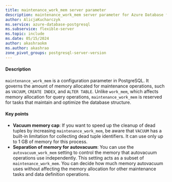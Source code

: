 ```yaml
---
title: maintenance_work_mem server parameter
description: maintenance_work_mem server parameter for Azure Database for PostgreSQL - Flexible Server.
author: AlicjaKucharczyk
ms.service: azure-database-postgresql
ms.subservice: flexible-server
ms.topic: include
ms.date: 05/15/2024
author: akashraokm
ms.author: akashrao
zone_pivot_groups: postgresql-server-version
---
```

#### Description

`maintenance_work_mem` is a configuration parameter in PostgreSQL. It governs the amount of memory allocated for maintenance operations, such as `VACUUM`, `CREATE INDEX`, and `ALTER TABLE`. Unlike `work_mem`, which affects memory allocation for query operations, `maintenance_work_mem` is reserved for tasks that maintain and optimize the database structure.

#### Key points

* **Vacuum memory cap**: If you want to speed up the cleanup of dead tuples by increasing `maintenance_work_mem`, be aware that `VACUUM` has a built-in limitation for collecting dead tuple identifiers. It can use only up to 1 GB of memory for this process.
* **Separation of memory for autovacuum**: You can use the `autovacuum_work_mem` setting to control the memory that autovacuum operations use independently. This setting acts as a subset of `maintenance_work_mem`. You can decide how much memory autovacuum uses without affecting the memory allocation for other maintenance tasks and data definition operations.